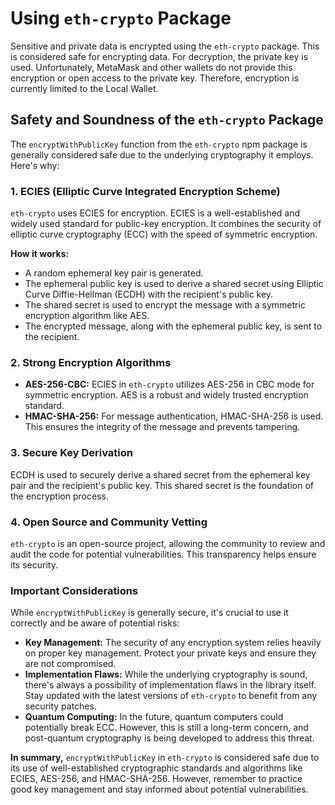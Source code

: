 # Using `eth-crypto` Package

Sensitive and private data is encrypted using the `eth-crypto` package. This is considered safe for encrypting data. For decryption, the private key is used. Unfortunately, MetaMask and other wallets do not provide this encryption or open access to the private key. Therefore, encryption is currently limited to the Local Wallet.

## Safety and Soundness of the `eth-crypto` Package

The `encryptWithPublicKey` function from the `eth-crypto` npm package is generally considered safe due to the underlying cryptography it employs. Here's why:

### 1. ECIES (Elliptic Curve Integrated Encryption Scheme)

`eth-crypto` uses ECIES for encryption. ECIES is a well-established and widely used standard for public-key encryption. It combines the security of elliptic curve cryptography (ECC) with the speed of symmetric encryption.

**How it works:**

- A random ephemeral key pair is generated.
- The ephemeral public key is used to derive a shared secret using Elliptic Curve Diffie-Hellman (ECDH) with the recipient's public key.
- The shared secret is used to encrypt the message with a symmetric encryption algorithm like AES.
- The encrypted message, along with the ephemeral public key, is sent to the recipient.

### 2. Strong Encryption Algorithms

- **AES-256-CBC:** ECIES in `eth-crypto` utilizes AES-256 in CBC mode for symmetric encryption. AES is a robust and widely trusted encryption standard.
- **HMAC-SHA-256:** For message authentication, HMAC-SHA-256 is used. This ensures the integrity of the message and prevents tampering.

### 3. Secure Key Derivation

ECDH is used to securely derive a shared secret from the ephemeral key pair and the recipient's public key. This shared secret is the foundation of the encryption process.

### 4. Open Source and Community Vetting

`eth-crypto` is an open-source project, allowing the community to review and audit the code for potential vulnerabilities. This transparency helps ensure its security.

### Important Considerations

While `encryptWithPublicKey` is generally secure, it's crucial to use it correctly and be aware of potential risks:

- **Key Management:** The security of any encryption system relies heavily on proper key management. Protect your private keys and ensure they are not compromised.
- **Implementation Flaws:** While the underlying cryptography is sound, there's always a possibility of implementation flaws in the library itself. Stay updated with the latest versions of `eth-crypto` to benefit from any security patches.
- **Quantum Computing:** In the future, quantum computers could potentially break ECC. However, this is still a long-term concern, and post-quantum cryptography is being developed to address this threat.

**In summary,** `encryptWithPublicKey` in `eth-crypto` is considered safe due to its use of well-established cryptographic standards and algorithms like ECIES, AES-256, and HMAC-SHA-256. However, remember to practice good key management and stay informed about potential vulnerabilities.
